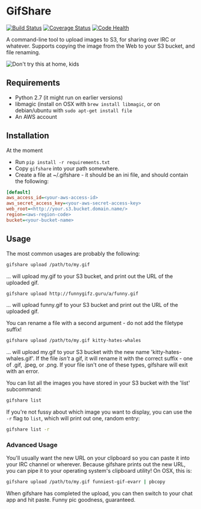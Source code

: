 GifShare
========

[![Build Status](https://travis-ci.org/judy2k/gifshare.svg?branch=master)](https://travis-ci.org/judy2k/gifshare)
[![Coverage Status](https://img.shields.io/coveralls/judy2k/gifshare.svg)](https://coveralls.io/r/judy2k/gifshare?branch=master)
[![Code Health](https://landscape.io/github/judy2k/gifshare/master/landscape.png)](https://landscape.io/github/judy2k/gifshare/master)

A command-line tool to upload images to S3, for sharing over IRC or whatever.
Supports copying the image from the Web to your S3 bucket, and file renaming.

![Don't try this at home, kids](http://gifs.ninjarockstar.guru/kitty-throw.gif)


Requirements
------------

* Python 2.7 (it might run on earlier versions)
* libmagic (install on OSX with `brew install libmagic`, or on debian/ubuntu
  with `sudo apt-get install file`
* An AWS account


Installation
------------

At the moment

* Run `pip install -r requirements.txt`
* Copy `gifshare` into your path somewhere.
* Create a file at ~/.gifshare - it should be an ini file, and should contain
  the following:

```ini
[default]
aws_access_id=<your-aws-access-id>
aws_secret_access_key=<your-aws-secret-access-key>
web_root=<http://your.s3.bucket.domain.name/>
region=<aws-region-code>
bucket=<your-bucket-name>
```


Usage
-----

The most common usages are probably the following:

```bash
gifshare upload /path/to/my.gif
```

... will upload my.gif to your S3 bucket, and print out the URL of the
uploaded gif.

```bash
gifshare upload http://funnygifz.guru/a/funny.gif
```

... will upload funny.gif to your S3 bucket and print out the URL of the
uploaded gif.

You can rename a file with a second argument - do not add the filetype suffix!

```bash
gifshare upload /path/to/my.gif kitty-hates-whales
```

... will upload my.gif to your S3 bucket with the new name
'kitty-hates-whales.gif'.  If the file *isn't* a gif, it will rename it with
the correct suffix - one of .gif, .jpeg, or .png. If your file isn't one of
these types, gifshare will exit with an error.

You can list all the images you have stored in your S3 bucket with the 'list'
subcommand:

```bash
gifshare list
```

If you're not fussy about which image you want to display, you can use the `-r` flag to `list`, which will print out one, random entry:

```bash
gifshare list -r
```

### Advanced Usage

You'll usually want the new URL on your clipboard so you can paste it into your
IRC channel or wherever. Because gifshare prints out the new URL, you can pipe
it to your operating system's clipboard utility! On OSX, this is:

```bash
gifshare upload /path/to/my.gif funniest-gif-evarr | pbcopy
```

When gifshare has completed the upload, you can then switch to your chat app
and hit paste. Funny pic goodness, guaranteed.
